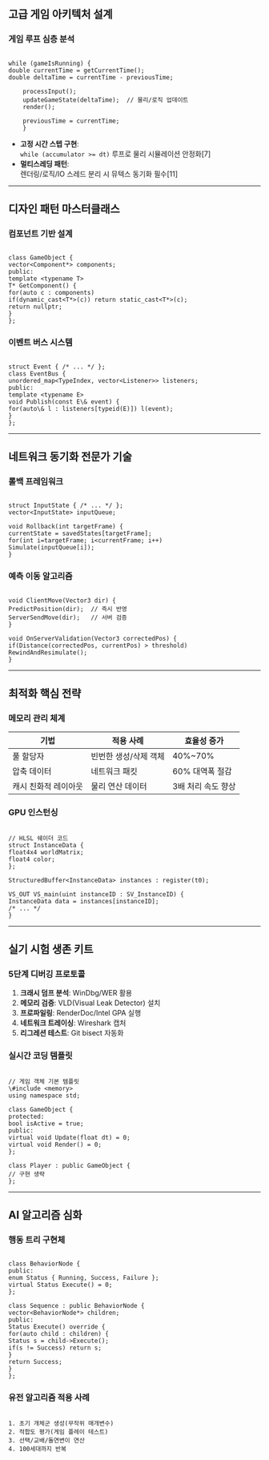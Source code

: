 ## 고급 게임 아키텍처 설계
### 게임 루프 심층 분석
```

while (gameIsRunning) {
double currentTime = getCurrentTime();
double deltaTime = currentTime - previousTime;

    processInput();
    updateGameState(deltaTime);  // 물리/로직 업데이트
    render();
    
    previousTime = currentTime;
    }

```
- **고정 시간 스텝 구현**:  
  `while (accumulator >= dt)` 루프로 물리 시뮬레이션 안정화[7]
- **멀티스레딩 패턴**:  
  렌더링/로직/IO 스레드 분리 시 뮤텍스 동기화 필수[11]

---

## 디자인 패턴 마스터클래스
### 컴포넌트 기반 설계
```

class GameObject {
vector<Component*> components;
public:
template <typename T>
T* GetComponent() {
for(auto c : components)
if(dynamic_cast<T*>(c)) return static_cast<T*>(c);
return nullptr;
}
};

```

### 이벤트 버스 시스템
```

struct Event { /* ... */ };
class EventBus {
unordered_map<TypeIndex, vector<Listener>> listeners;
public:
template <typename E>
void Publish(const E\& event) {
for(auto\& l : listeners[typeid(E)]) l(event);
}
};

```

---

## 네트워크 동기화 전문가 기술
### 롤백 프레임워크
```

struct InputState { /* ... */ };
vector<InputState> inputQueue;

void Rollback(int targetFrame) {
currentState = savedStates[targetFrame];
for(int i=targetFrame; i<currentFrame; i++)
Simulate(inputQueue[i]);
}

```

### 예측 이동 알고리즘
```

void ClientMove(Vector3 dir) {
PredictPosition(dir);  // 즉시 반영
ServerSendMove(dir);   // 서버 검증
}

void OnServerValidation(Vector3 correctedPos) {
if(Distance(correctedPos, currentPos) > threshold)
RewindAndResimulate();
}

```

---

## 최적화 핵심 전략
### 메모리 관리 체계
| 기법 | 적용 사례 | 효율성 증가 |
|---|---|---|
| 풀 할당자 | 빈번한 생성/삭제 객체 | 40%~70% |
| 압축 데이터 | 네트워크 패킷 | 60% 대역폭 절감 |
| 캐시 친화적 레이아웃 | 물리 연산 데이터 | 3배 처리 속도 향상 |

### GPU 인스턴싱
```

// HLSL 쉐이더 코드
struct InstanceData {
float4x4 worldMatrix;
float4 color;
};

StructuredBuffer<InstanceData> instances : register(t0);

VS_OUT VS_main(uint instanceID : SV_InstanceID) {
InstanceData data = instances[instanceID];
/* ... */
}

```

---

## 실기 시험 생존 키트
### 5단계 디버깅 프로토콜
1. **크래시 덤프 분석**: WinDbg/WER 활용
2. **메모리 검증**: VLD(Visual Leak Detector) 설치
3. **프로파일링**: RenderDoc/Intel GPA 실행
4. **네트워크 트레이싱**: Wireshark 캡처
5. **리그레션 테스트**: Git bisect 자동화

### 실시간 코딩 템플릿
```

// 게임 객체 기본 템플릿
\#include <memory>
using namespace std;

class GameObject {
protected:
bool isActive = true;
public:
virtual void Update(float dt) = 0;
virtual void Render() = 0;
};

class Player : public GameObject {
// 구현 생략
};

```

---

## AI 알고리즘 심화
### 행동 트리 구현체
```

class BehaviorNode {
public:
enum Status { Running, Success, Failure };
virtual Status Execute() = 0;
};

class Sequence : public BehaviorNode {
vector<BehaviorNode*> children;
public:
Status Execute() override {
for(auto child : children) {
Status s = child->Execute();
if(s != Success) return s;
}
return Success;
}
};

```

### 유전 알고리즘 적용 사례
```

1. 초기 개체군 생성(무작위 매개변수)
2. 적합도 평가(게임 플레이 테스트)
3. 선택/교배/돌연변이 연산
4. 100세대까지 반복
```

